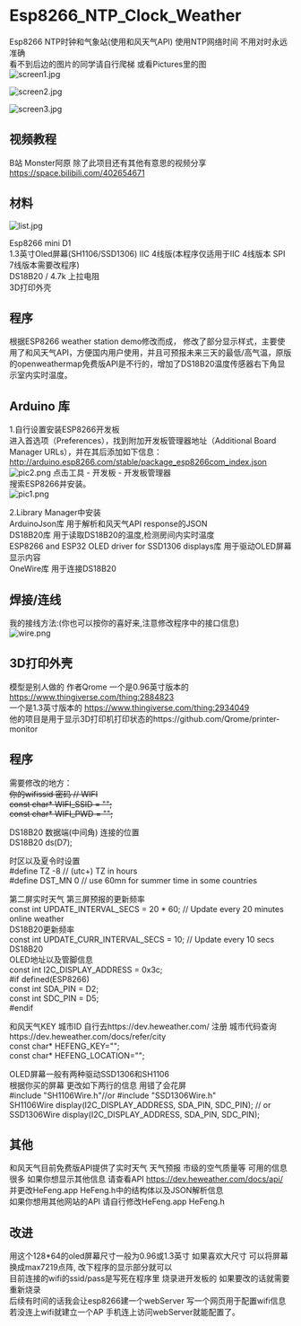 # Esp8266_NTP_Clock_Weather
Esp8266 NTP时钟和气象站(使用和风天气API) 使用NTP网络时间 不用对时永远准确  
看不到后边的图片的同学请自行爬梯 或看Pictures里的图  
![screen1.jpg](https://i.loli.net/2020/05/08/stXPQ8oKS5dcevk.jpg)

![screen2.jpg](https://i.loli.net/2020/05/08/zhkfZmyJbT7N4vi.jpg)

![screen3.jpg](https://i.loli.net/2020/05/08/I43O2ELxYrWvAoD.jpg)

## 视频教程
B站 Monster阿原  除了此项目还有其他有意思的视频分享   
https://space.bilibili.com/402654671

## 材料
![list.jpg](https://i.loli.net/2020/05/08/1uaDPfY3cjU784m.jpg)

Esp8266 mini D1  
1.3英寸Oled屏幕(SH1106/SSD1306) IIC 4线版(本程序仅适用于IIC 4线版本 SPI 7线版本需要改程序)  
DS18B20 / 4.7k 上拉电阻  
3D打印外壳  
## 程序
根据ESP8266 weather station demo修改而成， 修改了部分显示样式，主要使用了和风天气API，方便国内用户使用，并且可预报未来三天的最低/高气温，原版的openweathermap免费版API是不行的，增加了DS18B20温度传感器右下角显示室内实时温度。  
## Arduino 库
1.自行设置安装ESP8266开发板  
进入首选项（Preferences），找到附加开发板管理器地址（Additional Board Manager URLs），并在其后添加如下信息：  
http://arduino.esp8266.com/stable/package_esp8266com_index.json  
![pic2.png](https://i.loli.net/2020/05/08/tlLTqHzFaPwCYUu.png)
点击工具 - 开发板 - 开发板管理器  
搜索ESP8266并安装。  
![pic1.png](https://i.loli.net/2020/05/08/mNBRfaV4S8sb37I.png)  

2.Library Manager中安装  
ArduinoJson库  用于解析和风天气API response的JSON  
DS18B20库      用于读取DS18B20的温度,检测房间内实时温度  
ESP8266 and ESP32 OLED driver for SSD1306 displays库   用于驱动OLED屏幕显示内容  
OneWire库      用于连接DS18B20

## 焊接/连线  
我的接线方法:(你也可以按你的喜好来,注意修改程序中的接口信息)  
![wire.png](https://i.loli.net/2020/05/08/OC8XKxFJwPenI3a.png)

## 3D打印外壳 
模型是别人做的 作者Qrome 
一个是0.96英寸版本的 https://www.thingiverse.com/thing:2884823  
一个是1.3英寸版本的 https://www.thingiverse.com/thing:2934049  
他的项目是用于显示3D打印机打印状态的https://github.com/Qrome/printer-monitor  

## 程序  
需要修改的地方：  
~~你的wifissid 密码
// WIFI  
const char* WIFI_SSID = "";  
const char* WIFI_PWD = "";~~

DS18B20 数据端(中间角) 连接的位置  
DS18B20 ds(D7);  


时区以及夏令时设置  
#define TZ              -8       // (utc+) TZ in hours  
#define DST_MN          0      // use 60mn for summer time in some countries  

第二屏实时天气 第三屏预报的更新频率  
const int UPDATE_INTERVAL_SECS = 20 * 60; // Update every 20 minutes  online weather  
DS18B20更新频率  
const int UPDATE_CURR_INTERVAL_SECS = 10; // Update every 10 secs DS18B20  
OLED地址以及管脚信息  
const int I2C_DISPLAY_ADDRESS = 0x3c;  
#if defined(ESP8266)  
const int SDA_PIN = D2;  
const int SDC_PIN = D5;  
#endif  

和风天气KEY 城市ID 自行去https://dev.heweather.com/ 注册  城市代码查询https://dev.heweather.com/docs/refer/city   
const char* HEFENG_KEY="";   
const char* HEFENG_LOCATION="";  

OLED屏幕一般有两种驱动SSD1306和SH1106  
根据你买的屏幕 更改如下两行的信息 用错了会花屏  
#include "SH1106Wire.h"//or #include "SSD1306Wire.h"  
SH1106Wire     display(I2C_DISPLAY_ADDRESS, SDA_PIN, SDC_PIN);   // or SSD1306Wire  display(I2C_DISPLAY_ADDRESS, SDA_PIN, SDC_PIN);  

## 其他
和风天气目前免费版API提供了实时天气 天气预报 市级的空气质量等 可用的信息很多 如果你想显示其他信息 请查看API https://dev.heweather.com/docs/api/ 并更改HeFeng.app HeFeng.h中的结构体以及JSON解析信息  
如果你想用其他网站的API 请自行修改HeFeng.app HeFeng.h

## 改进

用这个128*64的oled屏幕尺寸一般为0.96或1.3英寸 如果喜欢大尺寸 可以将屏幕换成max7219点阵, 改下程序的显示部分就可以  
目前连接的wifi的ssid/pass是写死在程序里 烧录进开发板的 如果要改的话就需要重新烧录  
后续有时间的话我会让esp8266建一个webServer 写一个网页用于配置wifi信息 若没连上wifi就建立一个AP 手机连上访问webServer就能配置了。
